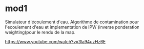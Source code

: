 # mod1

Simulateur d'écoulement d'eau.
Algorithme de contamination pour l'ecoulement d'eau et implementation de IPW (inverse ponderation weighting)pour le rendu de la map.

https://www.youtube.com/watch?v=3la94uzHz6E
